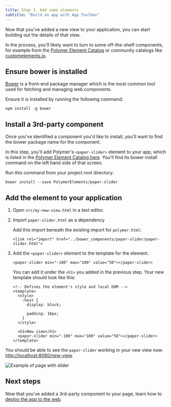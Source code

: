 ```yaml
---
title: Step 3. Add some elements
subtitle: "Build an app with App Toolbox"
---
```


<!-- toc -->

Now that you've added a new view to your application, you can start building
out the details of that view.

In the process, you'll likely want to turn
to some off-the-shelf components, for example from the
[Polymer Element Catalog][catalog] or community catalogs like
[customelements.io][ceio].

## Ensure bower is installed

[Bower][bower] is a front-end package manager which is the most common
tool used for fetching and managing web components.

Ensure it is installed by running the following command:

    npm install -g bower

## Install a 3rd-party component

Once you've identified a component you'd like to install, you'll want to find
the bower package name for the component.

In this step, you'll add Polymer's `<paper-slider>` element to your app, which is listed in the
[Polymer Element Catalog here][paper-slider].  You'll find its bower install
command on the left hand side of that screen.

Run this command from your project root directory:

    bower install --save PolymerElements/paper-slider

## Add the element to your application

1.  Open `src/my-new-view.html` in a text editor.

1.  Import `paper-slider.html` as a dependency

    Add this import beneath the existing import for `polymer.html`:

    ```
    <link rel="import" href="../bower_components/paper-slider/paper-slider.html">
    ```

1.  Add the `<paper-slider>` element to the template for the element.

    ```
    <paper-slider min="-100" max="100" value="50"></paper-slider>
    ```

    You can add it under the `<h1>` you added in the previous step.  Your new
    template should look like this:

    ```
    <!-- Defines the element's style and local DOM -->
    <template>
      <style>
        :host {
          display: block;

          padding: 16px;
        }
      </style>

      <h1>New view</h1>
      <paper-slider min="-100" max="100" value="50"></paper-slider>
    </template>
    ```

You should be able to see the `paper-slider` working in your new view now:
[http://localhost:8080/new-view](http://localhost:8080/new-view).

![Example of page with slider](/images/1.0/toolbox/starter-kit-slider.png)

## Next steps

Now that you've added a 3rd-party component to your page, learn how to
[deploy the app to the web](deploy).

[bower]: http://bower.io/
[catalog]: https://elements.polymer-project.org/
[paper-slider]: https://elements.polymer-project.org/elements/paper-slider
[ceio]: https://customelements.io/
